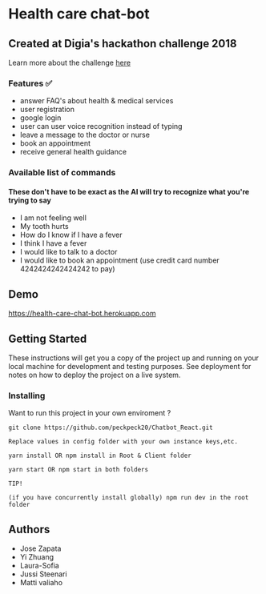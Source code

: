 # Health care chat-bot

## Created at Digia's hackathon challenge 2018

Learn more about the challenge [here](https://github.com/peckpeck20/hackathons/raw/master/DigiaHackathon.pdf) 

### Features :white_check_mark:

- answer FAQ's about health & medical services
- user registration
- google login
- user can user voice recognition instead of typing
- leave a message to the doctor or nurse
- book an appointment 
- receive general health guidance


### Available list of commands
#### These don't have to be exact as the AI will try to recognize what you're trying to say

- I am not feeling well
- My tooth hurts
- How do I know if I have a fever
- I think I have a fever
- I would like to talk to a doctor
- I would like to book an appointment  (use credit card number 4242424242424242 to pay)



## Demo

https://health-care-chat-bot.herokuapp.com


## Getting Started

These instructions will get you a copy of the project up and running on your local machine for development and testing purposes. See deployment for notes on how to deploy the project on a live system.


### Installing

Want to run this project in your own enviroment ?

```
git clone https://github.com/peckpeck20/Chatbot_React.git
```

```
Replace values in config folder with your own instance keys,etc.
```

```
yarn install OR npm install in Root & Client folder
```

```
yarn start OR npm start in both folders

TIP!

(if you have concurrently install globally) npm run dev in the root folder
```

## Authors
- Jose Zapata
- Yi Zhuang  
- Laura-Sofia
- Jussi Steenari
- Matti valiaho



